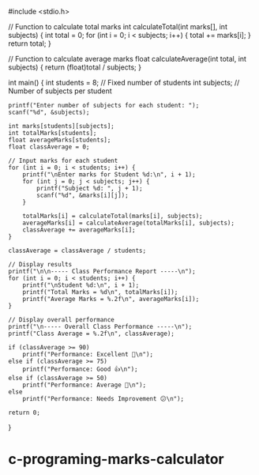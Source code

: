 #include <stdio.h>

// Function to calculate total marks
int calculateTotal(int marks[], int subjects) {
    int total = 0;
    for (int i = 0; i < subjects; i++) {
        total += marks[i];
    }
    return total;
}

// Function to calculate average marks
float calculateAverage(int total, int subjects) {
    return (float)total / subjects;
}

int main() {
    int students = 8;         // Fixed number of students
    int subjects;             // Number of subjects per student

    printf("Enter number of subjects for each student: ");
    scanf("%d", &subjects);

    int marks[students][subjects];
    int totalMarks[students];
    float averageMarks[students];
    float classAverage = 0;

    // Input marks for each student
    for (int i = 0; i < students; i++) {
        printf("\nEnter marks for Student %d:\n", i + 1);
        for (int j = 0; j < subjects; j++) {
            printf("Subject %d: ", j + 1);
            scanf("%d", &marks[i][j]);
        }

        totalMarks[i] = calculateTotal(marks[i], subjects);
        averageMarks[i] = calculateAverage(totalMarks[i], subjects);
        classAverage += averageMarks[i];
    }

    classAverage = classAverage / students;

    // Display results
    printf("\n\n----- Class Performance Report -----\n");
    for (int i = 0; i < students; i++) {
        printf("\nStudent %d:\n", i + 1);
        printf("Total Marks = %d\n", totalMarks[i]);
        printf("Average Marks = %.2f\n", averageMarks[i]);
    }

    // Display overall performance
    printf("\n----- Overall Class Performance -----\n");
    printf("Class Average = %.2f\n", classAverage);

    if (classAverage >= 90)
        printf("Performance: Excellent 💫\n");
    else if (classAverage >= 75)
        printf("Performance: Good 👍\n");
    else if (classAverage >= 50)
        printf("Performance: Average 🙂\n");
    else
        printf("Performance: Needs Improvement 😕\n");

    return 0;
}
# c-programing-marks-calculator
